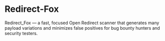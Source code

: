 # Redirect-Fox
Redirect_Fox — a fast, focused Open Redirect scanner that generates many payload variations and minimizes false positives for bug bounty hunters and security testers.
